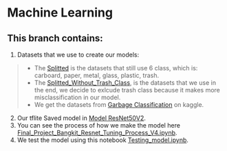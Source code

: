 # Machine Learning

## This branch contains:
1. Datasets that we use to create our models:
> * The [Splitted](https://github.com/HansAnderson19/Trash-education/tree/Machine_Learning/Splitted) is the datasets that still use 6 class, which is: carboard, paper, metal, glass, plastic, trash.
> * The [Splitted_Without_Trash_Class](https://github.com/HansAnderson19/Trash-education/tree/Machine_Learning/Splitted_Without_Trash_Class), is the datasets that we use in the end, we decide to exlcude trash class because it makes more misclassification in our model.
> * We get the datasets from [Garbage Classification](https://www.kaggle.com/asdasdasasdas/garbage-classification) on kaggle.
2. Our tflite Saved model in [Model ResNet50V2](https://github.com/HansAnderson19/Trash-education/tree/Machine_Learning/Model%20ResNet50V2).
3. You can see the process of how we make the model here [Final_Project_Bangkit_Resnet_Tuning_Process_V4.ipynb](https://github.com/HansAnderson19/Trash-education/blob/Machine_Learning/Final_Project_Bangkit_Resnet_Tuning_Process_V4.ipynb).
4. We test the model using this notebook [Testing_model.ipynb](https://github.com/HansAnderson19/Trash-education/blob/Machine_Learning/Testing_model.ipynb).
